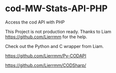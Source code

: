 # cod-MW-Stats-API-PHP
Access the cod API with PHP

This Project is not production ready.
Thanks to Liam https://github.com/Lierrmm for the help.

Check out the Python and C wrapper from Liam.

https://github.com/Lierrmm/Py-CODAPI

https://github.com/Lierrmm/CODSharp/
